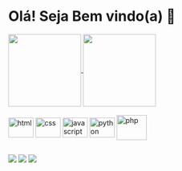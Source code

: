 # Olá! Seja Bem vindo(a) 👋
<div>
  <a href="https://github.com/kevinup13">
    <img align="center" height="145em" src="https://github-readme-stats.vercel.app/api?username=kevinup13&show_icons=true&theme=merko" />
  </a>
  <a href="https://github.com/kevinup13">
    <img align="center" height="145em" src="https://github-readme-stats.vercel.app/api/top-langs/?username=kevinup13&layout=compact&show_icons=true&theme=merko" />
  </a>
<div><br>
<div>
  <img align="center" alt="html" height="40" width="50" src="https://cdn.jsdelivr.net/gh/devicons/devicon/icons/html5/html5-original.svg" />
  <img align="center" alt="css" height="40" width="50" src="https://cdn.jsdelivr.net/gh/devicons/devicon/icons/css3/css3-original.svg" />
  <img align="center" alt="javascript" height="40" width="50" src="https://cdn.jsdelivr.net/gh/devicons/devicon/icons/javascript/javascript-original.svg" />
  <img align="center" alt="python" height="40" width="50" src="https://cdn.jsdelivr.net/gh/devicons/devicon/icons/python/python-original.svg" />
  <img align="center" alt="php" height="50" width="60" src="https://cdn.jsdelivr.net/gh/devicons/devicon/icons/php/php-original.svg" />  
</div>
  
##

<div>
  <a href="https://www.linkedin.com/in/kevin-lopes12/" target="_blank"><img src="https://img.shields.io/badge/LinkedIn-0077B5?style=for-the-badge&logo=linkedin&logoColor=white"></a>
  <a href="https://www.youtube.com/channel/UCI3PMI6LIqDztgIWAg1wV2Q" target="_blank"><img src="https://img.shields.io/badge/YouTube-FF0000?style=for-the-badge&logo=youtube&logoColor=white"></a>
  <a href="https://discord.com/channels/363985050578190336/976461758829064243" target="_blank"><img src="https://img.shields.io/badge/Discord-7289DA?style=for-the-badge&logo=discord&logoColor=white"></a>
 
</div>
